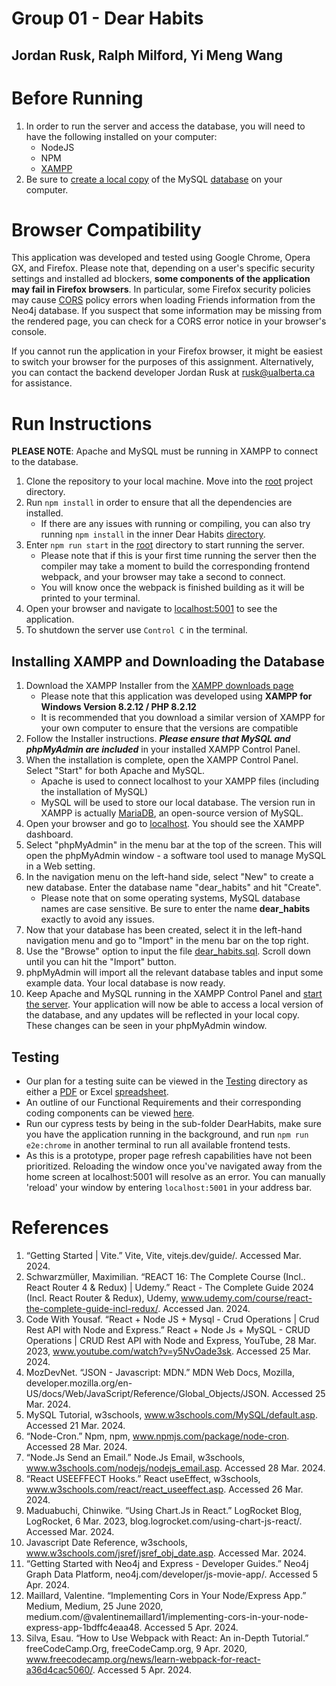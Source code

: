 # Group 01 - Dear Habits
## Jordan Rusk, Ralph Milford, Yi Meng Wang

# Before Running
1. In order to run the server and access the database, you will need to have the following installed on your computer:
    - NodeJS
    - NPM
    - [XAMPP](#installing-xampp-and-downloading-the-database)
2. Be sure to [create a local copy](#installing-xampp-and-downloading-the-database) of the MySQL [database](db/dear_habits.sql) on your computer.

# Browser Compatibility
This application was developed and tested using Google Chrome, Opera GX, and Firefox. Please note that, depending on a user's specific security settings and installed ad blockers, <b>some components of the application may fail in Firefox browsers</b>. In particular, some Firefox security policies may cause [CORS](https://developer.mozilla.org/en-US/docs/Web/HTTP/CORS) policy errors when loading Friends information from the Neo4j database. If you suspect that some information may be missing from the rendered page, you can check for a CORS error notice in your browser's console.

If you cannot run the application in your Firefox browser, it might be easiest to switch your browser for the purposes of this assignment. Alternatively, you can contact the backend developer Jordan Rusk at rusk@ualberta.ca for assistance.

# Run Instructions

**PLEASE NOTE**: Apache and MySQL must be running in XAMPP to connect to the database.

1. Clone the repository to your local machine. Move into the [root](/) project directory.
2. Run `npm install` in order to ensure that all the dependencies are installed.
    - If there are any issues with running or compiling, you can also try running `npm install` in the inner Dear Habits [directory](/DearHabits/).
3. Enter `npm run start` in the [root](/) directory to start running the server.
    - Please note that if this is your first time running the server then the compiler may take a moment to build the corresponding frontend webpack, and your browser may take a second to connect.
    - You will know once the webpack is finished building as it will be printed to your terminal.
4. Open your browser and navigate to [localhost:5001](http://localhost:5001) to see the application.
5. To shutdown the server use `Control C` in the terminal.

## Installing XAMPP and Downloading the Database
1. Download the XAMPP Installer from  the [XAMPP downloads page](https://www.apachefriends.org/download.html) 
    - Please note that this application was developed using **XAMPP for Windows Version 8.2.12 / PHP 8.2.12**
    - It is recommended that you download a similar version of XAMPP for your own computer to ensure that the versions are compatible
2. Follow the Installer instructions. <i><b>Please ensure that MySQL and phpMyAdmin are included</b></i> in your installed XAMPP Control Panel.
3. When the installation is complete, open the XAMPP Control Panel. Select "Start" for both Apache and MySQL.
    - Apache is used to connect localhost to your XAMPP files (including the installation of MySQL)
    - MySQL will be used to store our local database. The version run in XAMPP is actually [MariaDB](https://mariadb.org/), an open-source version of MySQL.
4. Open your browser and go to [localhost](http://localhost). You should see the XAMPP dashboard.
5. Select "phpMyAdmin" in the menu bar at the top of the screen. This will open the phpMyAdmin window - a software tool used to manage MySQL in a Web setting.
6. In the navigation menu on the left-hand side, select "New" to create a new database. Enter the database name "dear_habits" and hit "Create".
    - Please note that on some operating systems, MySQL database names are case sensitive. Be sure to enter the name **dear_habits** exactly to avoid any issues.
7. Now that your database has been created, select it in the left-hand navigation menu and go to "Import" in the menu bar on the top right.
8. Use the "Browse" option to input the file [dear_habits.sql](db/dear_habits.sql). Scroll down until you can hit the "Import" button.
9. phpMyAdmin will import all the relevant database tables and input some example data. Your local database is now ready.
10. Keep Apache and MySQL running in the XAMPP Control Panel and [start the server](#run-instructions). Your application will now be able to access a local version of the database, and any updates will be reflected in your local copy. These changes can be seen in your phpMyAdmin window.

## Testing
- Our plan for a testing suite can be viewed in the [Testing](/Testing/) directory as either a [PDF](/Testing/DearHabits-TestSuite.pdf) or Excel [spreadsheet](/Testing/DearHabits-TestSuite.xlsx).
- An outline of our Functional Requirements and their corresponding coding components can be viewed [here](/FunctionalRequirements.md).
- Run our cypress tests by being in the sub-folder DearHabits, make sure you have the application running in the background, and run `npm run e2e:chrome` in another terminal to run all available frontend tests. 
- As this is a prototype, proper page refresh capabilities have not been prioritized. Reloading the window once you've navigated away from the home screen at localhost:5001 will resolve as an error. You can manually 'reload' your window by entering `localhost:5001` in your address bar.

# References
1. “Getting Started | Vite.” Vite, Vite, vitejs.dev/guide/. Accessed Mar. 2024. 
2. Schwarzmüller, Maximilian. “REACT 16: The Complete Course (Incl.. React Router 4 & Redux) | Udemy.” React - The Complete Guide 2024 (Incl. React Router & Redux), Udemy, www.udemy.com/course/react-the-complete-guide-incl-redux/. Accessed Jan. 2024. 
3. Code With Yousaf. “React + Node JS + Mysql - Crud Operations | Crud Rest API with Node and Express.” React + Node Js + MySQL - CRUD Operations | CRUD Rest API with Node and Express, YouTube, 28 Mar. 2023, www.youtube.com/watch?v=y5NvOade3sk. Accessed 25 Mar. 2024.
4. MozDevNet. “JSON - Javascript: MDN.” MDN Web Docs, Mozilla, developer.mozilla.org/en-US/docs/Web/JavaScript/Reference/Global_Objects/JSON. Accessed 25 Mar. 2024. 
5. MySQL Tutorial, w3schools, www.w3schools.com/MySQL/default.asp. Accessed 21 Mar. 2024. 
6. “Node-Cron.” Npm, npm, www.npmjs.com/package/node-cron. Accessed 28 Mar. 2024. 
7. “Node.Js Send an Email.” Node.Js Email, w3schools, www.w3schools.com/nodejs/nodejs_email.asp. Accessed 28 Mar. 2024. 
8. “React USEEFFECT Hooks.” React useEffect, w3schools, www.w3schools.com/react/react_useeffect.asp. Accessed 26 Mar. 2024. 
9. Maduabuchi, Chinwike. “Using Chart.Js in React.” LogRocket Blog, LogRocket, 6 Mar. 2023, blog.logrocket.com/using-chart-js-react/. Accessed Mar. 2024.
10. Javascript Date Reference, w3schools, www.w3schools.com/jsref/jsref_obj_date.asp. Accessed Mar. 2024. 
11. “Getting Started with Neo4j and Express - Developer Guides.” Neo4j Graph Data Platform, neo4j.com/developer/js-movie-app/. Accessed 5 Apr. 2024. 
12. Maillard, Valentine. “Implementing Cors in Your Node/Express App.” Medium, Medium, 25 June 2020, medium.com/@valentinemaillard1/implementing-cors-in-your-node-express-app-1bdffc4eaa48. Accessed 5 Apr. 2024. 
13. Silva, Esau. “How to Use Webpack with React: An in-Depth Tutorial.” freeCodeCamp.Org, freeCodeCamp.org, 9 Apr. 2020, www.freecodecamp.org/news/learn-webpack-for-react-a36d4cac5060/. Accessed 5 Apr. 2024.